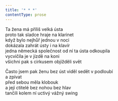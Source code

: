 ```yaml
---
title: '* * *'
contentType: prose
---
```


<section>

Ta žena má příliš velká ústa  
proto tak sladce hraje na klarinet  
když bylo nejhůř jednou v noci  
dokázala zahrát ústy i na klavír  
jedna německá společnost od ní ta ústa odkoupila  
vycvičila je v jízdě na koni  
všichni pak s cirkusem objížděli svět

Často jsem pak ženu bez úst viděl sedět v podloubí  
a zpívat  
před sebou měla klobouk  
a její ctitelé bez nohou bez hlav  
tančili kolem ní uctivý vážný swing

</section>
